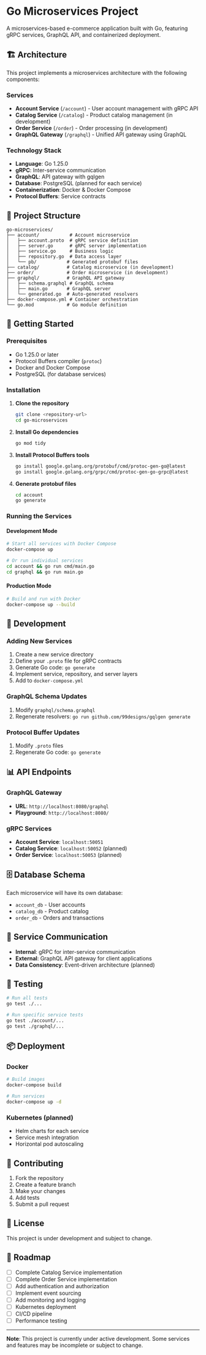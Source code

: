 # Go Microservices Project

A microservices-based e-commerce application built with Go, featuring gRPC services, GraphQL API, and containerized deployment.

## 🏗️ Architecture

This project implements a microservices architecture with the following components:

### Services
- **Account Service** (`/account`) - User account management with gRPC API
- **Catalog Service** (`/catalog`) - Product catalog management (in development)
- **Order Service** (`/order`) - Order processing (in development)
- **GraphQL Gateway** (`/graphql`) - Unified API gateway using GraphQL

### Technology Stack
- **Language**: Go 1.25.0
- **gRPC**: Inter-service communication
- **GraphQL**: API gateway with gqlgen
- **Database**: PostgreSQL (planned for each service)
- **Containerization**: Docker & Docker Compose
- **Protocol Buffers**: Service contracts

## 📁 Project Structure

```
go-microservices/
├── account/           # Account microservice
│   ├── account.proto  # gRPC service definition
│   ├── server.go      # gRPC server implementation
│   ├── service.go     # Business logic
│   ├── repository.go  # Data access layer
│   └── pb/           # Generated protobuf files
├── catalog/          # Catalog microservice (in development)
├── order/            # Order microservice (in development)
├── graphql/          # GraphQL API gateway
│   ├── schema.graphql # GraphQL schema
│   ├── main.go       # GraphQL server
│   └── generated.go  # Auto-generated resolvers
├── docker-compose.yml # Container orchestration
└── go.mod            # Go module definition
```

## 🚀 Getting Started

### Prerequisites
- Go 1.25.0 or later
- Protocol Buffers compiler (`protoc`)
- Docker and Docker Compose
- PostgreSQL (for database services)

### Installation

1. **Clone the repository**
   ```bash
   git clone <repository-url>
   cd go-microservices
   ```

2. **Install Go dependencies**
   ```bash
   go mod tidy
   ```

3. **Install Protocol Buffers tools**
   ```bash
   go install google.golang.org/protobuf/cmd/protoc-gen-go@latest
   go install google.golang.org/grpc/cmd/protoc-gen-go-grpc@latest
   ```

4. **Generate protobuf files**
   ```bash
   cd account
   go generate
   ```

### Running the Services

#### Development Mode
```bash
# Start all services with Docker Compose
docker-compose up

# Or run individual services
cd account && go run cmd/main.go
cd graphql && go run main.go
```

#### Production Mode
```bash
# Build and run with Docker
docker-compose up --build
```

## 🔧 Development

### Adding New Services
1. Create a new service directory
2. Define your `.proto` file for gRPC contracts
3. Generate Go code: `go generate`
4. Implement service, repository, and server layers
5. Add to `docker-compose.yml`

### GraphQL Schema Updates
1. Modify `graphql/schema.graphql`
2. Regenerate resolvers: `go run github.com/99designs/gqlgen generate`

### Protocol Buffer Updates
1. Modify `.proto` files
2. Regenerate Go code: `go generate`

## 📊 API Endpoints

### GraphQL Gateway
- **URL**: `http://localhost:8080/graphql`
- **Playground**: `http://localhost:8080/`

### gRPC Services
- **Account Service**: `localhost:50051`
- **Catalog Service**: `localhost:50052` (planned)
- **Order Service**: `localhost:50053` (planned)

## 🗄️ Database Schema

Each microservice will have its own database:
- `account_db` - User accounts
- `catalog_db` - Product catalog
- `order_db` - Orders and transactions

## 🔄 Service Communication

- **Internal**: gRPC for inter-service communication
- **External**: GraphQL API gateway for client applications
- **Data Consistency**: Event-driven architecture (planned)

## 🧪 Testing

```bash
# Run all tests
go test ./...

# Run specific service tests
go test ./account/...
go test ./graphql/...
```

## 📦 Deployment

### Docker
```bash
# Build images
docker-compose build

# Run services
docker-compose up -d
```

### Kubernetes (planned)
- Helm charts for each service
- Service mesh integration
- Horizontal pod autoscaling

## 🤝 Contributing

1. Fork the repository
2. Create a feature branch
3. Make your changes
4. Add tests
5. Submit a pull request

## 📝 License

This project is under development and subject to change.

## 🔮 Roadmap

- [ ] Complete Catalog Service implementation
- [ ] Complete Order Service implementation
- [ ] Add authentication and authorization
- [ ] Implement event sourcing
- [ ] Add monitoring and logging
- [ ] Kubernetes deployment
- [ ] CI/CD pipeline
- [ ] Performance testing

---

**Note**: This project is currently under active development. Some services and features may be incomplete or subject to change.

